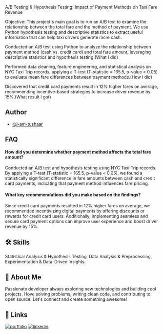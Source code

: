 A/B Testing & Hypothesis Testing: Impact of Payment Methods on Taxi Fare Revenue

Objective:
This project's main goal is to run an A/B test to examine the relationship between the total fare and the method of payment. We use Python hypothesis testing and descriptive statistics to extract useful information that can help taxi drivers generate more cash.

Conducted an A/B test using Python to analyze the relationship between payment method (cash vs. credit card) and total fare amount, leveraging descriptive statistics and hypothesis testing.(What I did)

Performed data cleaning, feature engineering, and statistical analysis on NYC Taxi Trip records, applying a T-test (T-statistic = 165.5, p-value < 0.05) to evaluate mean fare differences between payment methods.(How I did)

Discovered that credit card payments result in 12% higher fares on average, recommending incentive-based strategies to increase driver revenue by 15%.(What result I got)
## Author

- [@i-am-tushaar](https://github.com/https://github.com/i-am-tushaar)


## FAQ

#### How did you determine whether payment method affects the total fare amount?

Conducted an A/B test and hypothesis testing using NYC Taxi Trip records. By applying a T-test (T-statistic = 165.5, p-value < 0.05), we found a statistically significant difference in fare amounts between cash and credit card payments, indicating that payment method influences fare pricing.

#### What key recommendations did you make based on the findings?

Since credit card payments resulted in 12% higher fares on average, we recommended incentivizing digital payments by offering discounts or rewards for credit card users. Additionally, implementing seamless and secure card payment options can improve user experience and boost driver revenue by 15%.

## 🛠 Skills
Statistical Analysis & Hypothesis Testing, Data Analysis & Preprocessing, Experimentation & Data-Driven Insights.
## 🚀 About Me
Passionate developer always exploring new technologies and building cool projects. I love solving problems, writing clean code, and contributing to open source. Let's connect and create something awesome!


## 🔗 Links
[![portfolio](https://img.shields.io/badge/my_portfolio-000?style=for-the-badge&logo=ko-fi&logoColor=white)](https://i-am-tushaar.github.io/Portfolio-Website/)
[![linkedin](https://img.shields.io/badge/linkedin-0A66C2?style=for-the-badge&logo=linkedin&logoColor=white)](https://www.linkedin.com/in/tushar-choudhary-401b1a262/)


